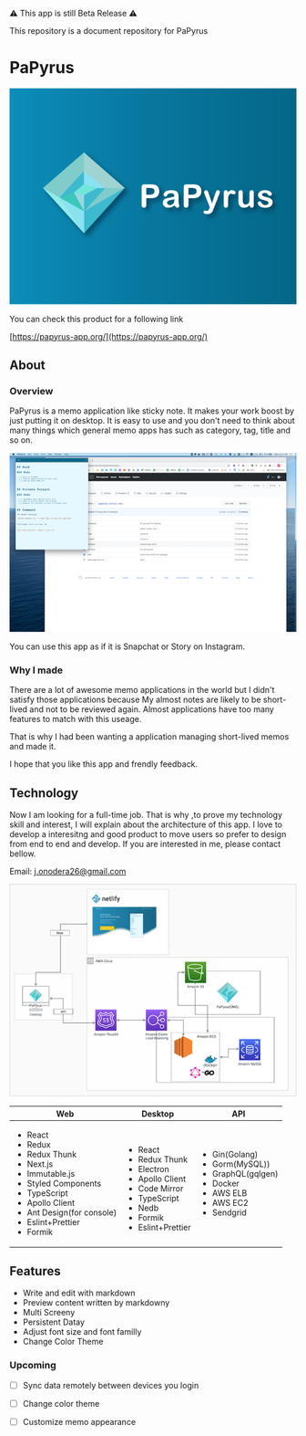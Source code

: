 
:warning: This app is still Beta Release :warning:

 This repository is a document repository for PaPyrus

# PaPyrus

<a href="https://papyrus-app.org/">
 <img src="./assets/images/papyrus-thumbnail.png" alt="papyrus thumbnail" />
</a>

You can check this product for a following link

[https://papyrus-app.org/](https://papyrus-app.org/)

## About

### Overview

PaPyrus is a memo application like sticky note. It makes your work boost by just putting it on desktop.
It is easy to use and you don't need to think about many things which general memo apps has such as category, tag, title and so on.

![papyrus on desktop](./assets/images/papyrus-on-desktop.png)

You can use this app as if it is Snapchat or Story on Instagram.

### Why I made

There are a lot of awesome memo applications in the world but I didn't satisfy those applications because
My almost notes are likely to be short-lived and not to be reviewed again.
Almost applications have too many features to match with this useage.

That is why I had been wanting a application managing short-lived memos and made it.

I hope that you like this app and frendly feedback.

## Technology

Now I am looking for a full-time job.
That is why ,to prove my technology skill and interest, I will explain about the architecture of this app.
I love to develop a interesitng and good product to move users so prefer to design from end to end and develop.
If you are interested in me, please contact bellow.

Email: j.onodera26@gmail.com

![system architecture diagram](./assets/images/papyrus-architecture.png)

<table>
 <thead>
  <tr>
   <th>Web</th>
   <th>Desktop</th>
   <th>API</th>
  </tr>
 </thead>
 <tbody>
  <tr>
   <td>
      <ul>
       <li>React</li>
       <li>Redux</li>
       <li>Redux Thunk</li>
       <li>Next.js</li>
       <li>Immutable.js</li>
       <li>Styled Components</li>
       <li>TypeScript</li>
       <li>Apollo Client</li>
       <li>Ant Design(for console)</li>
       <li>Eslint+Prettier</li>
       <li>Formik</li>
      </ul>
   </td>
   <td>
    　<ul>
        <li>React</li>
        <li>Redux Thunk</li>
        <li>Electron</li>
        <li>Apollo Client</li>
        <li>Code Mirror</li>
        <li>TypeScript</li>
        <li>Nedb</li>
        <li>Formik</li>
        <li>Eslint+Prettier</li>
     </ul>
   </td>
   <td>
     <ul>
      <li>Gin(Golang)</li>
      <li>Gorm(MySQL))</li>
      <li>GraphQL(gqlgen)</li>
      <li>Docker</li>
      <li>AWS ELB</li>
      <li>AWS EC2</li>
      <li>Sendgrid</li>
     </ul>
   </td>
  </tr>
 </tbody>
</table>

## Features

<ul>
 <li>Write and edit with markdown</li>
 <li>Preview content written by markdowny</li>
 <li>Multi Screeny</li>
 <li>Persistent Datay</li>
 <li>Adjust font size and font familly</li>
 <li>Change Color Theme</li>
</ul>

### Upcoming

- [ ] Sync data remotely between devices you login
- [ ] Change color theme
- [ ] Customize memo appearance





